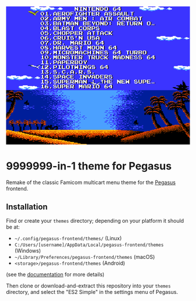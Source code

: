 ![](screenshot.png)

# 9999999-in-1 theme for Pegasus

Remake of the classic Famicom multicart menu theme for the [Pegasus](http://pegasus-frontend.org) frontend.

## Installation

Find or create your `themes` directory; depending on your platform it should be at:

- `~/.config/pegasus-frontend/themes/` (Linux)
- `C:/Users/[username]/AppData/Local/pegasus-frontend/themes` (Windows)
- `~/Library/Preferences/pegasus-frontend/themes` (macOS)
- `<storage>/pegasus-frontend/themes` (Android)

(see the [documentation](http://pegasus-frontend.org/docs/user-guide/config-dirs/) for more details)

Then clone or download-and-extract this repository into your `themes` directory, and select the "ES2 Simple" in the settings menu of Pegasus.
